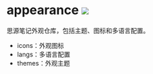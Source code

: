 # appearance <a title="Hits" target="_blank" href="https://github.com/siyuan-note/appearance"><img src="https://hits.b3log.org/siyuan-note/appearance.svg"></a>

思源笔记外观仓库，包括主题、图标和多语言配置。

* icons：外观图标
* langs：多语言配置
* themes：外观主题
